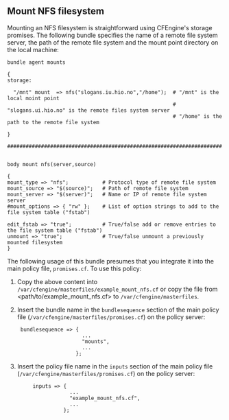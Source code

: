 ## Mount NFS filesystem

Mounting an NFS filesystem is straightforward using CFEngine's storage promises. The following bundle specifies the name of a remote file system server, the path of the remote file system and the mount point directory on the local machine:

	bundle agent mounts

	{
	storage:

	  "/mnt" mount  => nfs("slogans.iu.hio.no","/home");  # "/mnt" is the local moint point
	                                                      # "slogans.ui.hio.no" is the remote files system server
	                                                      # "/home" is the path to the remote file system

	}

	######################################################################


	body mount nfs(server,source)

	{
	mount_type => "nfs";           # Protocol type of remote file system
	mount_source => "$(source)";   # Path of remote file system
	mount_server => "$(server)";   # Name or IP of remote file system server
	#mount_options => { "rw" };    # List of option strings to add to the file system table ("fstab")

	edit_fstab => "true";          # True/false add or remove entries to the file system table ("fstab")
	unmount => "true";             # True/false unmount a previously mounted filesystem
	}

The following usage of this bundle presumes that you integrate it into the main policy file, `promises.cf`. To use this policy:

1. Copy the above content into `/var/cfengine/masterfiles/example_mount_nfs.cf` or copy the file from <path/to/example_mount_nfs.cf> to `/var/cfengine/masterfiles`.

2. Insert the bundle name in the `bundlesequence` section of the main policy file (`/var/cfengine/masterfiles/promises.cf`) on the policy server:

	    bundlesequence => {
		                    ...
		                    "mounts",
		                    ...
		                  };

3. Insert the policy file name in the `inputs` section of the main policy file (`/var/cfengine/masterfiles/promises.cf`) on the policy server:

            inputs => {
                        ...
                        "example_mount_nfs.cf",
                        ...
                      };


